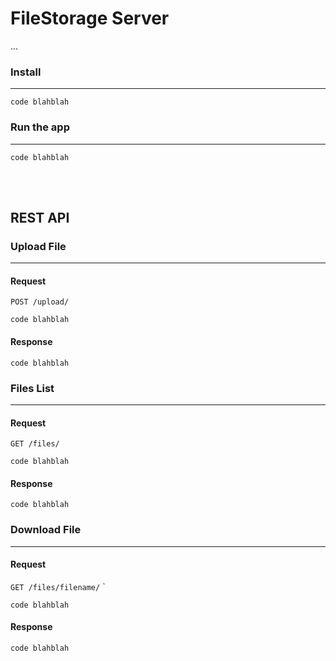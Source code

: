 # FileStorage Server
...

### Install
--------------------------------
```
code blahblah
```

### Run the app
---------------------------------
```
code blahblah
```
<br/><br/>

## REST API

### Upload File
--------------------------------
#### Request
`POST /upload/`
```
code blahblah
```
#### Response
```
code blahblah
```

### Files List
--------------------------------
#### Request
`GET /files/`
```
code blahblah
```
#### Response
```
code blahblah
```

### Download File
--------------------------------
#### Request
`GET /files/filename/`
`
```
code blahblah
```
#### Response
```
code blahblah
```
